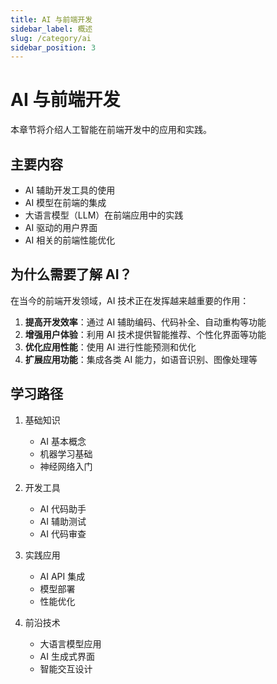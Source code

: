 ```yaml
---
title: AI 与前端开发
sidebar_label: 概述
slug: /category/ai
sidebar_position: 3
---
```


# AI 与前端开发

本章节将介绍人工智能在前端开发中的应用和实践。

## 主要内容

- AI 辅助开发工具的使用
- AI 模型在前端的集成
- 大语言模型（LLM）在前端应用中的实践
- AI 驱动的用户界面
- AI 相关的前端性能优化

## 为什么需要了解 AI？

在当今的前端开发领域，AI 技术正在发挥越来越重要的作用：

1. **提高开发效率**：通过 AI 辅助编码、代码补全、自动重构等功能
2. **增强用户体验**：利用 AI 技术提供智能推荐、个性化界面等功能
3. **优化应用性能**：使用 AI 进行性能预测和优化
4. **扩展应用功能**：集成各类 AI 能力，如语音识别、图像处理等

## 学习路径

1. 基础知识
   - AI 基本概念
   - 机器学习基础
   - 神经网络入门

2. 开发工具
   - AI 代码助手
   - AI 辅助测试
   - AI 代码审查

3. 实践应用
   - AI API 集成
   - 模型部署
   - 性能优化

4. 前沿技术
   - 大语言模型应用
   - AI 生成式界面
   - 智能交互设计 